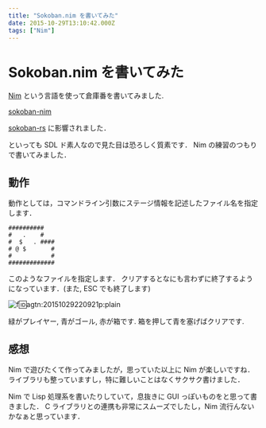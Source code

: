 ```yaml
---
title: "Sokoban.nim を書いてみた"
date: 2015-10-29T13:10:42.000Z
tags: ["Nim"]
---
```


# Sokoban.nim を書いてみた

[Nim](http://www.nim-lang.org) という言語を使って倉庫番を書いてみました.

[sokoban-nim](https://github.com/agatan/sokoban-nim)

[sokoban-rs](https://github.com/swatteau/sokoban-rs) に影響されました．

といっても SDL ド素人なので見た目は恐ろしく質素です． Nim の練習のつもりで書いてみました．

## 動作

動作としては，コマンドライン引数にステージ情報を記述したファイル名を指定します．

```
##########
#   .    #
#  $   . ####
# @ $       #
#           #
#############

```

このようなファイルを指定します． クリアするとなにも言わずに終了するようになっています．(また, ESC でも終了します)

![f:id:agtn:20151029220921p:plain](/i/20151029220921.png "f:id:agtn:20151029220921p:plain")

緑がプレイヤー, 青がゴール, 赤が箱です. 箱を押して青を塞げばクリアです.

## 感想

Nim で遊びたくて作ってみましたが，思っていた以上に Nim が楽しいですね． ライブラリも整っていますし，特に難しいことはなくサクサク書けました．

Nim で Lisp 処理系を書いたりしていて，息抜きに GUI っぽいものをと思って書きました． C ライブラリとの連携も非常にスムーズでしたし，Nim 流行んないかなぁと思っています．
